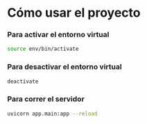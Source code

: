 
# Cómo usar el proyecto

### Para activar el entorno virtual

```bash
source env/bin/activate
```

### Para desactivar el entorno virtual

```bash
deactivate
```

### Para correr el servidor

```bash
uvicorn app.main:app --reload
```
